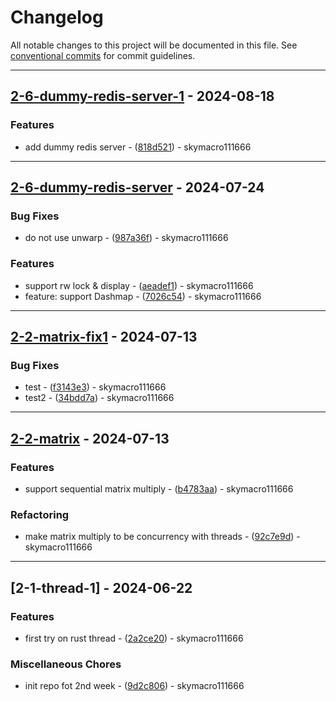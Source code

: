 # Changelog

All notable changes to this project will be documented in this file. See [conventional commits](https://www.conventionalcommits.org/) for commit guidelines.

---
## [2-6-dummy-redis-server-1](https://github.com/skymacro111666/02-concurrency/compare/v2-6-dummy-redis-server..v2-6-dummy-redis-server-1) - 2024-08-18

### Features

- add dummy redis server - ([818d521](https://github.com/skymacro111666/02-concurrency/commit/818d521df352c3ed3d9de4dd2fd68724c0c2d4f3)) - skymacro111666

---
## [2-6-dummy-redis-server](https://github.com/skymacro111666/02-concurrency/compare/v2-2-matrix-fix1..v2-6-dummy-redis-server) - 2024-07-24

### Bug Fixes

- do not use unwarp - ([987a36f](https://github.com/skymacro111666/02-concurrency/commit/987a36f60bd7eb78086dda9c737e317981edcfaa)) - skymacro111666

### Features

- support rw lock & display - ([aeadef1](https://github.com/skymacro111666/02-concurrency/commit/aeadef14a261978ef87a11cfaa51993f8f444345)) - skymacro111666
- feature: support Dashmap - ([7026c54](https://github.com/skymacro111666/02-concurrency/commit/7026c54d4040a8a26322e55f21089956a89f61b0)) - skymacro111666

---
## [2-2-matrix-fix1](https://github.com/skymacro111666/02-concurrency/compare/v2-2-matrix..v2-2-matrix-fix1) - 2024-07-13

### Bug Fixes

- test - ([f3143e3](https://github.com/skymacro111666/02-concurrency/commit/f3143e3bcd09bcfcc7276cde9e06b02f391ab034)) - skymacro111666
- test2 - ([34bdd7a](https://github.com/skymacro111666/02-concurrency/commit/34bdd7aae8897aa4dbc9ffd81846a83d8cb32359)) - skymacro111666

---
## [2-2-matrix](https://github.com/skymacro111666/02-concurrency/compare/v2-1-thread-1..v2-2-matrix) - 2024-07-13

### Features

- support sequential matrix multiply - ([b4783aa](https://github.com/skymacro111666/02-concurrency/commit/b4783aa54e8fd022bde3b2036259290470f74ed5)) - skymacro111666

### Refactoring

- make matrix multiply to be concurrency with threads - ([92c7e9d](https://github.com/skymacro111666/02-concurrency/commit/92c7e9d1cb6fa6e3092391cd56022d971fe4a217)) - skymacro111666

---
## [2-1-thread-1] - 2024-06-22

### Features

- first try on rust thread - ([2a2ce20](https://github.com/skymacro111666/02-concurrency/commit/2a2ce208554c8dc24b78fd1ddc18819d3c5a9070)) - skymacro111666

### Miscellaneous Chores

- init repo fot 2nd week - ([9d2c806](https://github.com/skymacro111666/02-concurrency/commit/9d2c8063f77f0ec33e292414b3e9b9bd1e845dce)) - skymacro111666

<!-- generated by git-cliff -->
